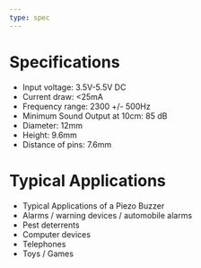 ```yaml
---
type: spec
---
```


# Specifications

- Input voltage: 3.5V-5.5V DC
- Current draw: <25mA
- Frequency range: 2300 +/- 500Hz
- Minimum Sound Output at 10cm: 85 dB
- Diameter: 12mm
- Height: 9.6mm
- Distance of pins: 7.6mm

# Typical Applications

- Typical Applications of a Piezo Buzzer
- Alarms / warning devices / automobile alarms
- Pest deterrents
- Computer devices
- Telephones
- Toys / Games

